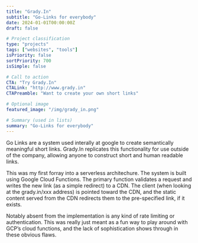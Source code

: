```yaml
---
title: "Grady.In"
subtitle: "Go-Links for everybody"
date: 2024-01-01T00:00:00Z
draft: false

# Project classification
type: "projects"
tags: ["websites", "tools"]
isPriority: false 
sortPriority: 700
isSimple: false

# Call to action
CTA: "Try Grady.In"
CTALink: "http://www.grady.in"
CTAPreamble: "Want to create your own short links"

# Optional image
featured_image: "/img/grady_in.png"

# Summary (used in lists)
summary: "Go-Links for everybody"
---
```


Go Links are a system used interally at google to create semantically meaningful short links. Grady.In replicates this functionality for use outside of the company, allowing anyone to construct short and human readable links. 

This was my first forray into a serverless architechure. The system is built using Google Cloud Functions. The primary function validates a request and writes the new link (as a simple redirect) to a CDN. The client (when looking at the grady.in/xxx address) is pointed toward the CDN, and the static content served from the CDN redirects them to the pre-specified link, if it exists.

Notably absent from the implementation is any kind of rate limiting or authentication. This was really just meant as a fun way to play around with GCP’s cloud functions, and the lack of sophistication shows through in these obvious flaws.
